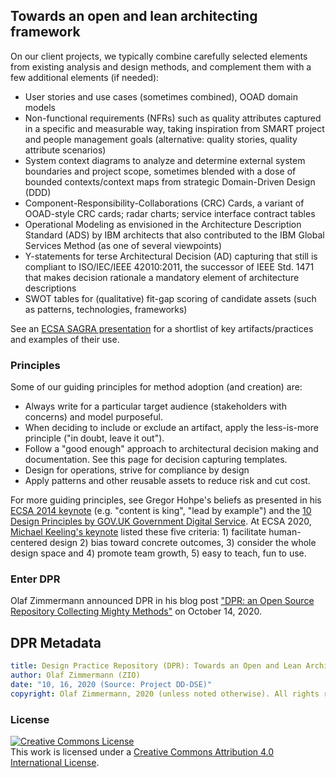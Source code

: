 
## Towards an open and lean architecting framework 

On our client projects, we typically combine carefully selected elements from existing analysis and design methods, and complement them with a few additional elements (if needed):

* User stories and use cases (sometimes combined), OOAD domain models
* Non-functional requirements (NFRs) such as quality attributes captured in a specific and measurable way, taking inspiration from SMART project and people management goals (alternative: quality stories, quality attribute scenarios)
* System context diagrams to analyze and determine external system boundaries and project scope, sometimes blended with a dose of bounded contexts/context maps from strategic Domain-Driven Design (DDD)
* Component-Responsibility-Collaborations (CRC) Cards, a variant of OOAD-style CRC cards; radar charts; service interface contract tables
* Operational Modeling as envisioned in the Architecture Description Standard (ADS) by IBM architects that also contributed to the IBM Global Services Method (as one of several viewpoints)
* Y-statements for terse Architectural Decision (AD) capturing that still is compliant to ISO/IEC/IEEE 42010:2011, the successor of IEEE Std. 1471 that makes decision rationale a mandatory element of architecture descriptions
* SWOT tables for (qualitative) fit-gap scoring of candidate assets (such as patterns, technologies, frameworks)

See an [ECSA SAGRA presentation](https://sagra2016.files.wordpress.com/2016/10/zio-towardsopenleanarchitectureframework-sagranov2016v10p.pdf) for a shortlist of key artifacts/practices and examples of their use. <!-- > and paper <http://dl.acm.org/citation.cfm?id=3014339>. --> 


### Principles 

Some of our guiding principles for method adoption (and creation) are:

* Always write for a particular target audience (stakeholders with concerns) and model purposeful.
* When deciding to include or exclude an artifact, apply the less-is-more principle ("in doubt, leave it out"). <!-- 3 typos on old website -->
* Follow a "good enough" approach to architectural decision making and documentation. See this page for decision capturing templates.
* Design for operations, strive for compliance by design
* Apply patterns and other reusable assets to reduce risk and cut cost.

For more guiding principles, see Gregor Hohpe's beliefs as presented in his [ECSA 2014 keynote](http://ecsa2014.cs.univie.ac.at/program/keynote-speakers/) (e.g. "content is king", "lead by example") and the [10 Design Principles by GOV.UK Government Digital Service](https://www.gov.uk/design-principles). At ECSA 2020, [Michael Keeling's keynote](https://ecsa2020.disim.univaq.it/details/ecsa-2020-keynotes/3/Mighty-Methods-Four-Essential-Tools-for-Every-Software-Architect-s-Silver-Toolbox) listed these five criteria: 1) facilitate human-centered design 2) bias toward concrete outcomes, 3) consider the whole design space and 4) promote team growth, 5) easy to teach, fun to use.


### Enter DPR

Olaf Zimmermann announced DPR in his blog post ["DPR: an Open Source Repository Collecting Mighty Methods"](https://ozimmer.ch/practices/2020/10/14/DesignPracticeRepository.html) on October 14, 2020. 


## DPR Metadata

```yaml
title: Design Practice Repository (DPR): Towards an Open and Lean Architecting Framework
author: Olaf Zimmermann (ZIO)
date: "10, 16, 2020 (Source: Project DD-DSE)"
copyright: Olaf Zimmermann, 2020 (unless noted otherwise). All rights reserved.
```

### License

<a rel="license" href="http://creativecommons.org/licenses/by/4.0/"><img alt="Creative Commons License" style="border-width:0" src="https://i.creativecommons.org/l/by/4.0/88x31.png" /></a><br />This work is licensed under a <a rel="license" href="http://creativecommons.org/licenses/by/4.0/">Creative Commons Attribution 4.0 International License</a>.
